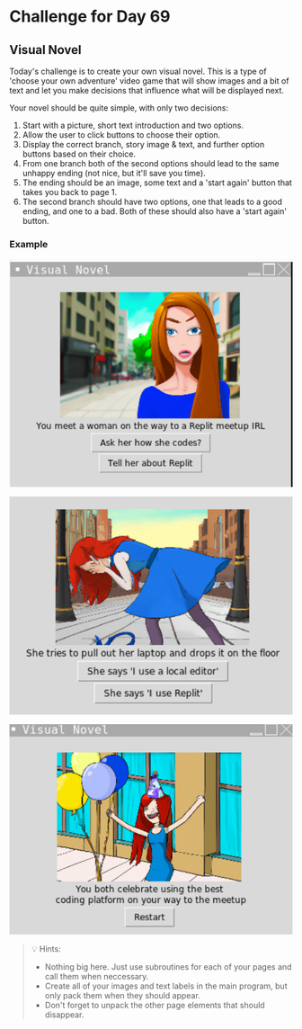 # Challenge for Day 69

## Visual Novel

Today's challenge is to create your own visual novel. This is a type of 'choose your own adventure' video game that will show images and a bit of text and let you make decisions that influence what will be displayed next.

Your novel should be quite simple, with only two decisions:

1. Start with a picture, short text introduction and two options.
2. Allow the user to click buttons to choose their option.
3. Display the correct branch, story image & text, and further option buttons based on their choice.
4. From one branch both of the second options should lead to the same unhappy ending (not nice, but it'll save you time).
5. The ending should be an image, some text and a 'start again' button that takes you back to page 1.
6. The second branch should have two options, one that leads to a good ending, and one to a bad. Both of these should also have a 'start again' button.

### Example

![Example1](example1.png)

![Example2](example2.png)

![Example3](example3.png)

> 💡 Hints:
> - Nothing big here. Just use subroutines for each of your pages and call them when neccessary.
> - Create all of your images and text labels in the main program, but only pack them when they should appear.
> - Don't forget to unpack the other page elements that should disappear.